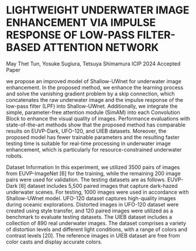 # LIGHTWEIGHT UNDERWATER IMAGE ENHANCEMENT VIA IMPULSE RESPONSE OF LOW-PASS FILTER-BASED ATTENTION NETWORK
May Thet Tun, Yosuke Sugiura, Tetsuya Shimamura 
ICIP 2024 Accepted Paper

we propose an improved model of Shallow-UWnet for underwater image enhancement. In the proposed method, we enhance the learning process and solve the vanishing gradient problem by a skip connection, which concatenates the raw underwater image and the impulse response of the low-pass filter (LPF) into Shallow-UWnet. Additionally, we integrate the simple,  parameter-free attention module (SimAM) into each Convolution Block to enhance the visual quality of images. Performance evaluations with state-of-the-art methods show that the proposed method has comparable results on EUVP-Dark, UFO-120, and UIEB datasets. Moreover, the proposed model has fewer trainable parameters and the resulting faster testing time is suitable for real-time processing in underwater image enhancement, which is particularly for resource-constrained underwater robots.

Dataset Information
In this experiment, we utilized 3500 pairs of images from EUVP-ImageNet [6] for the training, while the remaining 200 image pairs were used for validation. The testing datasets are as follows. EUVP-Dark [6] dataset includes 5,500 paired images that capture dark-hazed underwater scenes. For testing, 1000 images were used in accordance with Shallow-UWnet model. UFO-120 dataset captures high-quality images during oceanic explorations. Distorted images in UFO-120 dataset were created using style transfer, and 120 paired images were utilized as a benchmark to evaluate testing datasets. The UIEB dataset includes a collection of 890 real underwater images. The dataset comprises a variety of distortion levels and different light conditions,
with a range of colors and contrast levels [20]. The reference images in UIEB dataset are free from color casts and display accurate colors.


